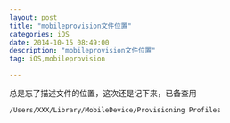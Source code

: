 ```yaml
---
layout: post
title: "mobileprovision文件位置"
categories: iOS 
date: 2014-10-15 08:49:00
description: "mobileprovision文件位置"
tag: iOS,mobileprovision

---
```


总是忘了描述文件的位置，这次还是记下来，已备查用

	/Users/XXX/Library/MobileDevice/Provisioning Profiles

